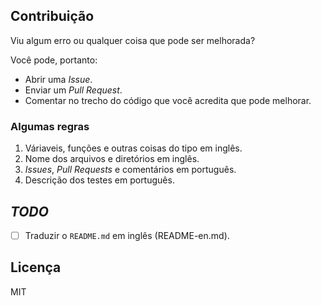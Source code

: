 ## Contribuição

Viu algum erro ou qualquer coisa que pode ser melhorada?

Você pode, portanto:

- Abrir uma *Issue*.
- Enviar um *Pull Request*.
- Comentar no trecho do código que você acredita que pode melhorar.

### Algumas regras

1. Váriaveis, funções e outras coisas do tipo em inglês.
2. Nome dos arquivos e diretórios em inglês.
3. *Issues*, *Pull Requests* e comentários em português.
4. Descrição dos testes em português.

## *TODO*

- [ ] Traduzir o `README.md` em inglês (README-en.md).

## Licença

MIT